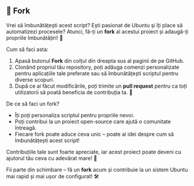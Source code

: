 ## 🔁 Fork

Vrei să îmbunătățești acest script? Ești pasionat de Ubuntu și îți place să automatizezi procesele? Atunci, fă-ți un **fork** al acestui proiect și adaugă-ți propriile îmbunătățiri! 🚀

Cum să faci asta:
1. Apasă butonul **Fork** din colțul din dreapta sus al paginii de pe GitHub.
2. Clonând propriul tău repository, poți adăuga comenzi personalizate pentru aplicațiile tale preferate sau să îmbunătățești scriptul pentru diverse scopuri.
3. După ce ai făcut modificările, poți trimite un **pull request** pentru ca toți utilizatorii să poată beneficia de contribuția ta. 💪

De ce să faci un fork?
- Îți poți personaliza scriptul pentru propriile nevoi.
- Poți contribui la un proiect open-source care ajută o comunitate întreagă.
- Fiecare fork poate aduce ceva unic – poate ai idei despre cum să îmbunătățești acest script!

Contribuțiile tale sunt foarte apreciate, iar acest proiect poate deveni cu ajutorul tău ceva cu adevărat mare! 🙌

Fii parte din schimbare – fă un **fork** acum și contribuie la un sistem Ubuntu mai rapid și mai ușor de configurat! 🛠️
